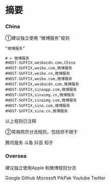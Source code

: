 # 摘要





### China

①建议独立使用 “微博服务”规则

```
“微博服务”

# > 微博服务
#HOST-SUFFIX,weibocdn.com,China
#HOST-SUFFIX,weibo.com,微博服务
#HOST-SUFFIX,weibo.cn,微博服务
#HOST-SUFFIX,weibo.com,微博服务
#HOST-SUFFIX,weibocdn.com,微博服务
#HOST-SUFFIX,sinaapp.com,微博服务
#HOST-SUFFIX,sinaimg.cn,微博服务
#HOST-SUFFIX,sinaimg.com,微博服务
#HOST-SUFFIX,sina.com,微博服务
#HOST-SUFFIX,sina.cn,微博服务

```

以上规则已注释



②常用网页分流规则，包括但不限于

腾讯服务	斗鱼	抖音	知乎





### Oversea

建议独立使用Apple 和微博规则分流

Google	Github	Microsoft	PikPak	Youtube	Twitter





